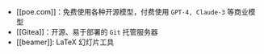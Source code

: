 - [[poe.com]]：免费使用各种开源模型，付费使用 `GPT-4, Claude-3` 等商业模型
- [[Gitea]]：开源、易于部署的 `Git` 托管服务器
- [[beamer]]: LaTeX 幻灯片工具